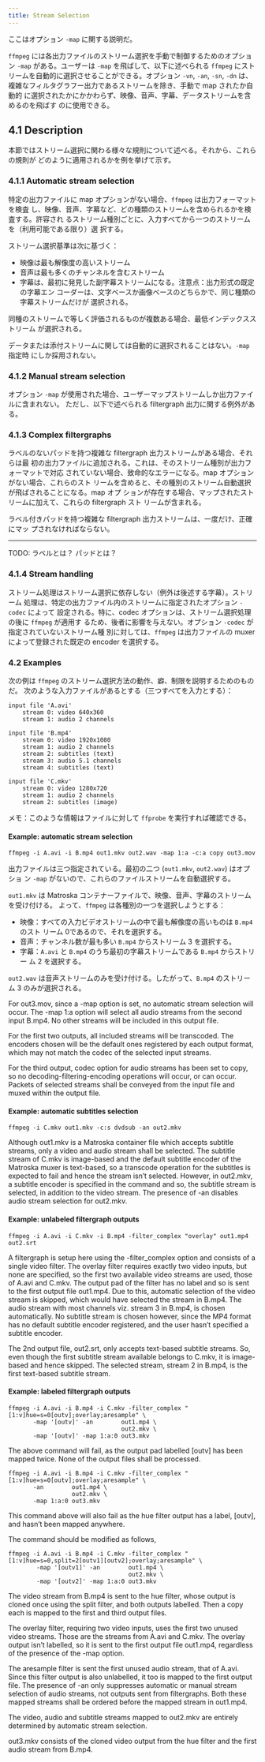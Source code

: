 ```yaml
---
title: Stream Selection
---
```


ここはオプション `-map` に関する説明だ。

`ffmpeg` には各出力ファイルのストリーム選択を手動で制御するためのオプション
`-map` がある。ユーザーは `-map` を飛ばして、以下に述べられる `ffmpeg` にスト
リームを自動的に選択させることができる。オプション `-vn`, `-an`, `-sn`, `-dn`
は、複雑なフィルタグラフー出力であるストリームを除き、手動で map されたか自動的
に選択されたかにかかわらず、映像、音声、字幕、データストリームを含めるのを飛ばす
のに使用できる。

## 4.1 Description

本節ではストリーム選択に関わる様々な規則について述べる。それから、これらの規則が
どのように適用されるかを例を挙げて示す。

### 4.1.1 Automatic stream selection

特定の出力ファイルに map オプションがない場合、`ffmpeg` は出力フォーマットを検査
し、映像、音声、字幕など、どの種類のストリームを含められるかを検査する。許容され
るストリーム種別ごとに、入力すべてから一つのストリームを（利用可能である限り）選
択する。

ストリーム選択基準は次に基づく：

* 映像は最も解像度の高いストリーム
* 音声は最も多くのチャンネルを含むストリーム
* 字幕は、最初に発見した副字幕ストリームになる。注意点：出力形式の既定の字幕エン
  コーダーは、文字ベースか画像ベースのどちらかで、同じ種類の字幕ストリームだけが
  選択される。

同種のストリームで等しく評価されるものが複数ある場合、最低インデックスストリーム
が選択される。

データまたは添付ストリームに関しては自動的に選択されることはない。`-map` 指定時
にしか採用されない。

### 4.1.2 Manual stream selection

オプション `-map` が使用された場合、ユーザーマップストリームしか出力ファイルに含まれない。
ただし、以下で述べられる filtergraph 出力に関する例外がある。

### 4.1.3 Complex filtergraphs

ラベルのないパッドを持つ複雑な filtergraph 出力ストリームがある場合、それらは最
初の出力ファイルに追加される。これは、そのストリーム種別が出力フォーマットで対応
されていない場合、致命的なエラーになる。map オプションがない場合、これらのスト
リームを含めると、その種別のストリーム自動選択が飛ばされることになる。map オプ
ションが存在する場合、マップされたストリームに加えて、これらの filtergraph スト
リームが含まれる。

ラベル付きパッドを持つ複雑な filtergraph 出力ストリームは、一度だけ、正確にマッ
プされなければならない。

----

TODO: ラベルとは？ パッドとは？

### 4.1.4 Stream handling

ストリーム処理はストリーム選択に依存しない（例外は後述する字幕）。ストリーム
処理は、特定の出力ファイル内のストリームに指定されたオプション `-codec` によって
設定される。特に、codec オプションは、ストリーム選択処理の後に `ffmpeg` が適用す
るため、後者に影響を与えない。オプション `-codec` が指定されていないストリーム種
別に対しては、`ffmpeg` は出力ファイルの muxer によって登録された既定の encoder
を選択する。

### 4.2 Examples

次の例は `ffmpeg` のストリーム選択方法の動作、癖、制限を説明するためのものだ。
次のような入力ファイルがあるとする（三つすべてを入力とする）：

```text
input file 'A.avi'
    stream 0: video 640x360
    stream 1: audio 2 channels

input file 'B.mp4'
    stream 0: video 1920x1080
    stream 1: audio 2 channels
    stream 2: subtitles (text)
    stream 3: audio 5.1 channels
    stream 4: subtitles (text)

input file 'C.mkv'
    stream 0: video 1280x720
    stream 1: audio 2 channels
    stream 2: subtitles (image)
```

メモ：このような情報はファイルに対して `ffprobe` を実行すれば確認できる。

#### Example: automatic stream selection

```console
ffmpeg -i A.avi -i B.mp4 out1.mkv out2.wav -map 1:a -c:a copy out3.mov
```

出力ファイルは三つ指定されている。最初の二つ (`out1.mkv`, `out2.wav`) はオプショ
ン `-map` がないので、これらのファイルストリームを自動選択する。

`out1.mkv` は Matroska コンテナーファイルで、映像、音声、字幕のストリームを受け付ける。
よって、`ffmpeg` は各種別の一つを選択しようとする：

* 映像：すべての入力ビデオストリームの中で最も解像度の高いものは `B.mp4` のスト
  リーム 0であるので、それを選択する。
* 音声：チャンネル数が最も多い `B.mp4` からストリーム 3 を選択する。
* 字幕：`A.avi` と `B.mp4` のうち最初の字幕ストリームである `B.mp4` からストリー
  ム 2 を選択する。

`out2.wav` は音声ストリームのみを受け付ける。したがって、`B.mp4` のストリーム 3
のみが選択される。

For out3.mov, since a -map option is set, no automatic stream selection will occur. The -map 1:a option will select all audio streams from the second input B.mp4. No other streams will be included in this output file.

For the first two outputs, all included streams will be transcoded. The encoders chosen will be the default ones registered by each output format, which may not match the codec of the selected input streams.

For the third output, codec option for audio streams has been set to copy, so no decoding-filtering-encoding operations will occur, or can occur. Packets of selected streams shall be conveyed from the input file and muxed within the output file.

#### Example: automatic subtitles selection

```console
ffmpeg -i C.mkv out1.mkv -c:s dvdsub -an out2.mkv
```

Although out1.mkv is a Matroska container file which accepts subtitle streams, only a video and audio stream shall be selected. The subtitle stream of C.mkv is image-based and the default subtitle encoder of the Matroska muxer is text-based, so a transcode operation for the subtitles is expected to fail and hence the stream isn’t selected. However, in out2.mkv, a subtitle encoder is specified in the command and so, the subtitle stream is selected, in addition to the video stream. The presence of -an disables audio stream selection for out2.mkv.

#### Example: unlabeled filtergraph outputs

```console
ffmpeg -i A.avi -i C.mkv -i B.mp4 -filter_complex "overlay" out1.mp4 out2.srt
```

A filtergraph is setup here using the -filter_complex option and consists of a single video filter. The overlay filter requires exactly two video inputs, but none are specified, so the first two available video streams are used, those of A.avi and C.mkv. The output pad of the filter has no label and so is sent to the first output file out1.mp4. Due to this, automatic selection of the video stream is skipped, which would have selected the stream in B.mp4. The audio stream with most channels viz. stream 3 in B.mp4, is chosen automatically. No subtitle stream is chosen however, since the MP4 format has no default subtitle encoder registered, and the user hasn’t specified a subtitle encoder.

The 2nd output file, out2.srt, only accepts text-based subtitle streams. So, even though the first subtitle stream available belongs to C.mkv, it is image-based and hence skipped. The selected stream, stream 2 in B.mp4, is the first text-based subtitle stream.

#### Example: labeled filtergraph outputs

```console
ffmpeg -i A.avi -i B.mp4 -i C.mkv -filter_complex "[1:v]hue=s=0[outv];overlay;aresample" \
       -map '[outv]' -an        out1.mp4 \
                                out2.mkv \
       -map '[outv]' -map 1:a:0 out3.mkv
```

The above command will fail, as the output pad labelled [outv] has been mapped twice. None of the output files shall be processed.

```console
ffmpeg -i A.avi -i B.mp4 -i C.mkv -filter_complex "[1:v]hue=s=0[outv];overlay;aresample" \
       -an        out1.mp4 \
                  out2.mkv \
       -map 1:a:0 out3.mkv
```
This command above will also fail as the hue filter output has a label, [outv], and hasn’t been mapped anywhere.

The command should be modified as follows,

```console
ffmpeg -i A.avi -i B.mp4 -i C.mkv -filter_complex "[1:v]hue=s=0,split=2[outv1][outv2];overlay;aresample" \
        -map '[outv1]' -an        out1.mp4 \
                                  out2.mkv \
        -map '[outv2]' -map 1:a:0 out3.mkv
```

The video stream from B.mp4 is sent to the hue filter, whose output is cloned once using the split filter, and both outputs labelled. Then a copy each is mapped to the first and third output files.

The overlay filter, requiring two video inputs, uses the first two unused video streams. Those are the streams from A.avi and C.mkv. The overlay output isn’t labelled, so it is sent to the first output file out1.mp4, regardless of the presence of the -map option.

The aresample filter is sent the first unused audio stream, that of A.avi. Since this filter output is also unlabelled, it too is mapped to the first output file. The presence of -an only suppresses automatic or manual stream selection of audio streams, not outputs sent from filtergraphs. Both these mapped streams shall be ordered before the mapped stream in out1.mp4.

The video, audio and subtitle streams mapped to out2.mkv are entirely determined by automatic stream selection.

out3.mkv consists of the cloned video output from the hue filter and the first audio stream from B.mp4.
